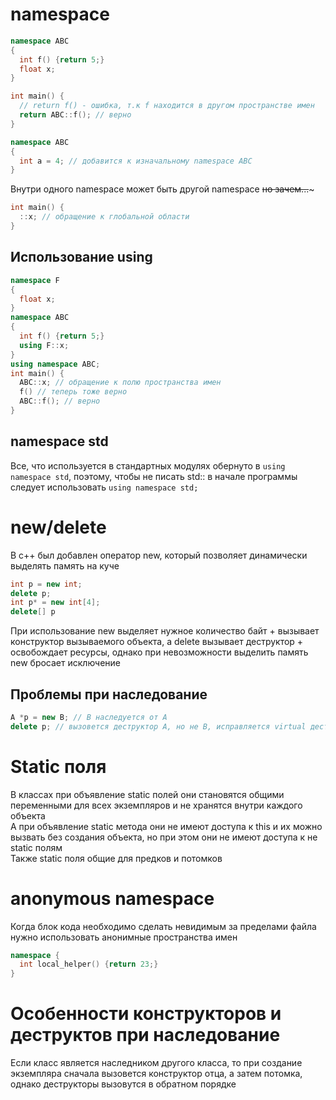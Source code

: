 # namespace

```c++
namespace ABC
{
  int f() {return 5;}
  float x;
}

int main() {
  // return f() - ошибка, т.к f находится в другом пространстве имен
  return ABC::f(); // верно
}

namespace ABC
{
  int a = 4; // добавится к изначальному namespace ABC
}
```
Внутри одного namespace может быть другой namespace ~~но зачем...~~~
```c++
int main() {
  ::x; // обращение к глобальной области
}
```
## Использование using
```c++
namespace F
{
  float x;
}
namespace ABC
{
  int f() {return 5;}
  using F::x;
}
using namespace ABC;
int main() {
  ABC::x; // обращение к полю пространства имен
  f() // теперь тоже верно
  ABC::f(); // верно
}
```
## namespace std

Все, что используется в стандартных модулях обернуто в `using namespace std`, поэтому, чтобы не писать std:: в начале программы следует использовать `using namespace std;`

# new/delete

В c++ был добавлен оператор new, который позволяет динамически выделять память на куче

```c++
int p = new int;
delete p;
int p* = new int[4];
delete[] p
```
При использование new выделяет нужное количество байт + вызывает конструктор вызываемого объекта, а delete вызывает деструктор + освобождает ресурсы, однако при невозможности выделить память new бросает исключение

## Проблемы при наследование

```c++
A *p = new B; // B наследуется от A
delete p; // вызовется деструктор A, но не B, исправляется virtual деструкторами
```
# Static поля

В классах при объявление static полей они становятся общими переменными для всех экземпляров и не хранятся внутри каждого объекта\
А при объявление static метода они не имеют доступа к this и их можно вызвать без создания объекта, но при этом они не имеют доступа к не static полям\
Также static поля общие для предков и потомков

# anonymous namespace

Когда блок кода необходимо сделать невидимым за пределами файла нужно использовать анонимные пространства имен
```c++
namespace {
  int local_helper() {return 23;}
}
```

# Особенности конструкторов и деструктов при наследование

Если класс является наследником другого класса, то при создание экземпляра сначала вызовется конструктор отца, а затем потомка, однако деструкторы вызовутся в обратном порядке
